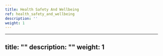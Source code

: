 ```yaml
---
title: Health Safety And Wellbeing
ref: health_safety_and_wellbeing
description: ''
weight: 1
---
```

---
title: ""
description: ""
weight: 1
---